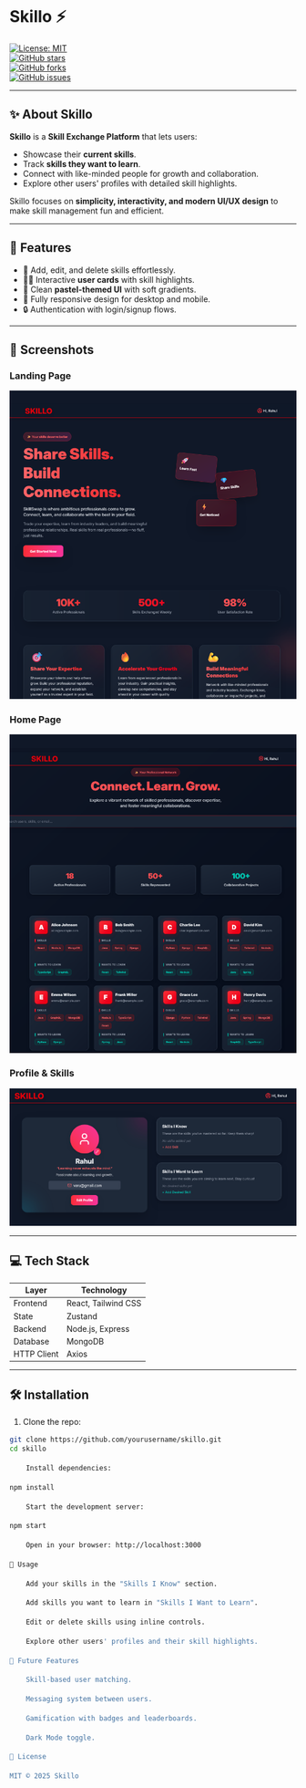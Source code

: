 # Skillo ⚡

[![License: MIT](https://img.shields.io/badge/License-MIT-yellow.svg)](https://opensource.org/licenses/MIT)  
[![GitHub stars](https://img.shields.io/github/stars/yourusername/skillo?style=social)](https://github.com/yourusername/skillo/stargazers)  
[![GitHub forks](https://img.shields.io/github/forks/yourusername/skillo?style=social)](https://github.com/yourusername/skillo/network)  
[![GitHub issues](https://img.shields.io/github/issues/yourusername/skillo)](https://github.com/yourusername/skillo/issues)  

---

## ✨ About Skillo

**Skillo** is a **Skill Exchange Platform** that lets users:

- Showcase their **current skills**.  
- Track **skills they want to learn**.  
- Connect with like-minded people for growth and collaboration.  
- Explore other users' profiles with detailed skill highlights.  

Skillo focuses on **simplicity, interactivity, and modern UI/UX design** to make skill management fun and efficient.

---

## 🚀 Features

- 🎯 Add, edit, and delete skills effortlessly.  
- 👨‍💻 Interactive **user cards** with skill highlights.  
- 🌈 Clean **pastel-themed UI** with soft gradients.  
- 📱 Fully responsive design for desktop and mobile.  
- 🔒 Authentication with login/signup flows.  

---

## 🎨 Screenshots

### Landing Page
![Landing Page](frontend/src/assets/Ui1.png)

### Home Page
![Login Page](frontend/src/assets/Ui2.png)

### Profile & Skills
![Profile Page](frontend/src/assets/Ui3.png)


---

## 💻 Tech Stack

| Layer       | Technology                    |
|------------|--------------------------------|
| Frontend    | React, Tailwind CSS           |
| State       | Zustand                        |
| Backend     | Node.js, Express               |
| Database    | MongoDB                        |
| HTTP Client | Axios                          |

---

## 🛠️ Installation

1. Clone the repo:

```bash
git clone https://github.com/yourusername/skillo.git
cd skillo

    Install dependencies:

npm install

    Start the development server:

npm start

    Open in your browser: http://localhost:3000

🎯 Usage

    Add your skills in the "Skills I Know" section.

    Add skills you want to learn in "Skills I Want to Learn".

    Edit or delete skills using inline controls.

    Explore other users' profiles and their skill highlights.

🌈 Future Features

    Skill-based user matching.

    Messaging system between users.

    Gamification with badges and leaderboards.

    Dark Mode toggle.

📄 License

MIT © 2025 Skillo
